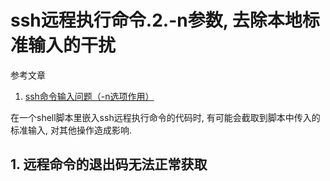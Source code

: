 # ssh远程执行命令.2.-n参数, 去除本地标准输入的干扰

参考文章

1. [ssh命令输入问题（-n选项作用）](http://blog.csdn.net/notsea/article/details/42028359)

在一个shell脚本里嵌入ssh远程执行命令的代码时, 有可能会截取到脚本中传入的标准输入, 对其他操作造成影响.

## 1. 远程命令的退出码无法正常获取

